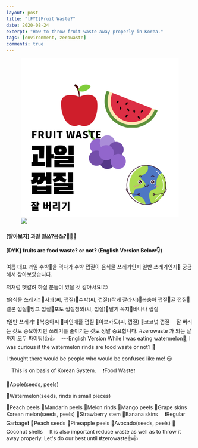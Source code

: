 ```yaml
---
layout: post
title: "[FYI]Fruit Waste?"
date: 2020-08-24
excerpt: "How to throw fruit waste away properly in Korea."
tags: [environment, zerowaste]
comments: true
---
```



<figure>
	<a href="/assets/img/fruit-waste-cover.png"><img src="/assets/img/fruit-waste-cover.png"></a>
  <a href="/assets/img/fruit-waste-content.jpg"><img src="/assets/img/fruit-waste-content.png"></a>

</figure>

#### [알아보자] 과일 일쓰?음쓰?🍑🍉🍈 
#### [DYK] fruits are food waste? or not? (English Version Below👇)

여름 대표 과일 수박🍉을 먹다가 수박 껍질이 음식물 쓰레기인지 일반 쓰레기인지🤔 궁금해서 찾아보았습니다.

저처럼 헷갈려 하실 분들이 있을 것 같아서요!😏 

❗음식물 쓰레기❗ 
🍎사과(씨, 껍질)🍉수박(씨, 껍질)(작게 잘라서)🍑복숭아 껍질🍊귤 껍질🍈멜론 껍질🥭망고 껍질🍇포도 껍질참외(씨, 껍질)🍓딸기 꼭지🍌바나나 껍질

❗일반 쓰레기❗
🍑복숭아씨 🍍파인애플 껍질 🥑아보카도(씨, 껍질) 🥥코코넛 껍질
⠀
잘 버리는 것도 중요하지만
쓰레기를 줄이기는 것도 정말 중요합니다.
#zerowaste 가 되는 날까지 모두 파이팅!👍👍
⠀
---English Version
While I was eating watermelon🍉, I was curious if the watermelon rinds are food waste or not? 🤔

I thought there would be people who would be confused like me! 😏

⠀
This is on basis of Korean System.
⠀
❗Food Waste❗

🍎Apple(seeds, peels)

🍉Watermelon(seeds, rinds in small pieces)

🍑Peach peels
🍊Mandarin peels
🍈Melon rinds
🥭Mango peels
🍇Grape skins
Korean melon(seeds, peels)
🍓Strawberry stem
🍌Banana skins
⠀
❗Regular Garbage❗
🍑Peach seeds
🍍Pineapple peels
🥑Avocado(seeds, peels)
🥥Coconut shells
⠀
It is also important reduce waste as well as to throw it away properly.
Let's do our best until #zerowaste👍👍
⠀
